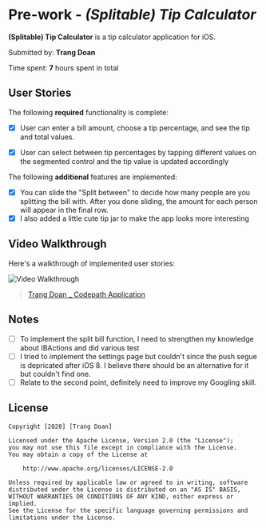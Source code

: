 # Pre-work - *(Splitable) Tip Calculator*

**(Splitable) Tip Calculator** is a tip calculator application for iOS.

Submitted by: **Trang Doan**

Time spent: **7** hours spent in total

## User Stories

The following **required** functionality is complete:

* [x] User can enter a bill amount, choose a tip percentage, and see the tip and total values.
* [x] User can select between tip percentages by tapping different values on the segmented control and the tip value is updated accordingly


The following **additional** features are implemented:

- [x] You can slide the "Split between" to decide how many people are you splitting the bill with. After you done sliding, the amount for each person will appear in the final row.
- [x] I also added a little cute tip jar to make the app looks more interesting

## Video Walkthrough

Here's a walkthrough of implemented user stories:

<img src='https://imgur.com/gallery/o9EltFq' title='Video Walkthrough' width='' alt='Video Walkthrough' />
<blockquote class="imgur-embed-pub" lang="en" data-id="a/o9EltFq"><a href="//imgur.com/a/o9EltFq">Trang Doan _ Codepath Application</a></blockquote><script async src="//s.imgur.com/min/embed.js" charset="utf-8"></script>

## Notes
- [ ] To implement the split bill function, I need to strengthen my knowledge about IBActions and did various test
- [ ] I tried to implement the settings page but couldn't since the push segue is depricated after iOS 8. I believe there should be an alternative for it but couldn't find one. 
- [ ] Relate to the second point, definitely need to improve my Googling skill.
## License

    Copyright [2020] [Trang Doan]

    Licensed under the Apache License, Version 2.0 (the "License");
    you may not use this file except in compliance with the License.
    You may obtain a copy of the License at

        http://www.apache.org/licenses/LICENSE-2.0

    Unless required by applicable law or agreed to in writing, software
    distributed under the License is distributed on an "AS IS" BASIS,
    WITHOUT WARRANTIES OR CONDITIONS OF ANY KIND, either express or implied.
    See the License for the specific language governing permissions and
    limitations under the License.
